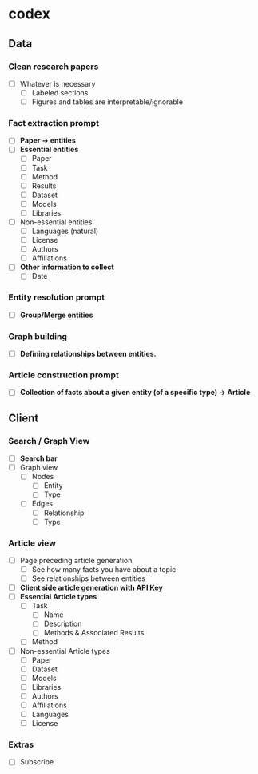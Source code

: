 # codex

## Data

### Clean research papers

- [ ] Whatever is necessary
  - [ ] Labeled sections
  - [ ] Figures and tables are interpretable/ignorable

### Fact extraction prompt

- [ ] **Paper -> entities**
- [ ] **Essential entities**
  - [ ] Paper
  - [ ] Task
  - [ ] Method
  - [ ] Results
  - [ ] Dataset
  - [ ] Models
  - [ ] Libraries
- [ ] Non-essential entities
  - [ ] Languages (natural)
  - [ ] License
  - [ ] Authors
  - [ ] Affiliations
- [ ] **Other information to collect**
  - [ ] Date

### Entity resolution prompt

- [ ] **Group/Merge entities**

### Graph building

- [ ] **Defining relationships between entities.**

### Article construction prompt

- [ ] **Collection of facts about a given entity (of a specific type) -> Article**

## Client

### Search / Graph View

- [ ] **Search bar**
- [ ] Graph view
  - [ ] Nodes
    - [ ] Entity
    - [ ] Type
  - [ ] Edges
    - [ ] Relationship
    - [ ] Type

### Article view

- [ ] Page preceding article generation
  - [ ] See how many facts you have about a topic
  - [ ] See relationships between entities
- [ ] **Client side article generation with API Key**
- [ ] **Essential Article types**
  - [ ] Task
    - [ ] Name
    - [ ] Description
    - [ ] Methods & Associated Results
  - [ ] Method
- [ ] Non-essential Article types
  - [ ] Paper
  - [ ] Dataset
  - [ ] Models
  - [ ] Libraries
  - [ ] Authors
  - [ ] Affiliations
  - [ ] Languages
  - [ ] License

### Extras

- [ ] Subscribe
